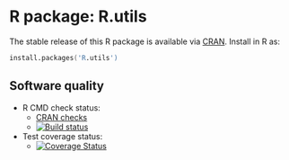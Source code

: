 # R package: R.utils

The stable release of this R package is available via [CRAN](http://cran.r-project.org/package=R.utils).  Install in R as:

```s
install.packages('R.utils')
```


## Software quality

* R CMD check status:
  - <a href="http://cran.r-project.org/web/checks/check_results_R.utils.html">CRAN checks</a>
  - <a href="https://travis-ci.org/HenrikBengtsson/R.utils"><img src="https://travis-ci.org/HenrikBengtsson/R.utils.svg?branch=master" alt="Build status"></a>
* Test coverage status:
  - <a href='https://coveralls.io/r/HenrikBengtsson/R.utils?branch=develop'><img
  src='https://coveralls.io/repos/HenrikBengtsson/R.utils/badge.png?branch=develop' alt='Coverage Status' /></a>
